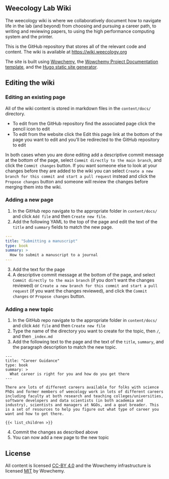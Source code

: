 
## Weecology Lab Wiki

The weecology wiki is where we collaboratively document how to navigate life in the lab (and beyond) from choosing and pursuing a career path, to writing and reviewing papers, to using the high performance computing system and the printer.

This is the GitHub repository that stores all of the relevant code and content. The wiki is available at <https://wiki.weecology.org>

The site is built using [Wowchemy](https://wowchemy.com/), the [Wowchemy Project Documentation template](https://github.com/wowchemy/hugo-documentation-theme), and the [Hugo static site generator](https://gohugo.io/).

## Editing the wiki

### Editing an existing page

All of the wiki content is stored in markdown files in the `content/docs/` directory.

* To edit from the GitHub repository find the associated page click the pencil icon to edit
* To edit from the website click the Edit this page link at the bottom of the page you want to edit and you’ll be redirected to the GitHub repository to edit

In both cases when you are done editing add a descriptive commit message at the bottom of the page, select `Commit directly to the main branch`, and click the `Commit changes` button. If you want someone else to look at your changes before they are added to the wiki you can select `Create a new branch for this commit and start a pull request` instead and click the `Propose changes` button and someone will review the changes before merging them into the wiki.

### Adding a new page

1. In the GitHub repo navigate to the appropriate folder in `content/docs/` and click `Add file` and then `Create new file`.
2. Add the following YAML to the top of the page and edit the text of the `title` and `summary` fields to match the new page.

```yaml
---
title: "Submitting a manuscript"
type: book
summary: >
  How to submit a manuscript to a journal
---
```

3. Add the text for the page
4. A descriptive commit message at the bottom of the page, and select `Commit directly to the main branch` (if you don't want the changes reviewed) or `Create a new branch for this commit and start a pull request` (if you want the changes reviewed), and click the `Commit changes` or `Propose changes` button.

### Adding a new topic

1. In the GitHub repo navigate to the appropriate folder in `content/docs/` and click `Add file` and then `Create new file`
2. Type the name of the directory you want to create for the topic, then `/`, and then `_index.md`
3. Add the following text to the page and the text of the `title`, `summary`, and the paragraph description to match the new topic.

```
---
title: "Career Guidance"
type: book
summary: >
  What career is right for you and how do you get there 
---

There are lots of different careers available for folks with science PhDs and former members of weecology work in lots of different careers including faculty at both research and teaching colleges/universities, software developers and data scientists (in both academia and industry), scientists and managers at NGOs, and a goat breader. This is a set of resources to help you figure out what type of career you want and how to get there.

{{< list_children >}}
```

4. Commit the changes as described above
5. You can now add a new page to the new topic

## License

All content is licensed [CC-BY 4.0](https://creativecommons.org/licenses/by/4.0/) and the Wowchemy infrastructure is licensed [MIT](https://mit-license.org/) by Wowchemy.

